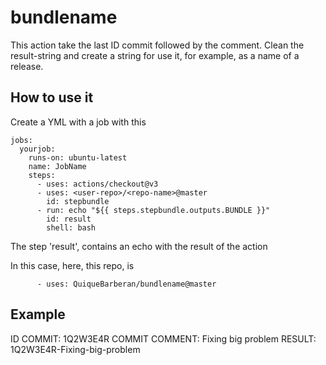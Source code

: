 # bundlename

This action take the last ID commit followed by the comment. Clean the result-string and create a string for use it, for example, as a name of a release.

## How to use it

Create a YML with a job with this


```
jobs:
  yourjob:
    runs-on: ubuntu-latest
    name: JobName
    steps:
      - uses: actions/checkout@v3
      - uses: <user-repo>/<repo-name>@master
        id: stepbundle
      - run: echo "${{ steps.stepbundle.outputs.BUNDLE }}"
        id: result
        shell: bash
```
  
The step 'result', contains an echo with the result of the action

In this case, here, this repo, is
```
      - uses: QuiqueBarberan/bundlename@master
```

## Example

ID COMMIT: 1Q2W3E4R
COMMIT COMMENT: Fixing big problem
RESULT: 1Q2W3E4R-Fixing-big-problem
